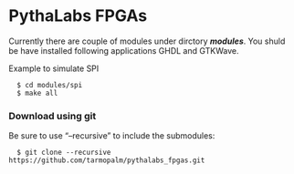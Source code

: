 # PythaLabs FPGAs
Currently there are couple of modules under dirctory ***modules***. 
You shuld be have installed following applications GHDL and GTKWave.

Example to simulate SPI
```    
  $ cd modules/spi
  $ make all
```

### Download using git
Be sure to use “–recursive” to include the submodules:
```    
  $ git clone --recursive https://github.com/tarmopalm/pythalabs_fpgas.git
```
